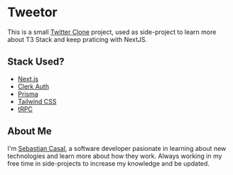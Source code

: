 # Tweetor

This is a small [Twitter Clone](https://tweetor-phi.vercel.app/) project, used as side-project to learn more about T3 Stack and keep praticing with NextJS.

## Stack Used?

- [Next.js](https://nextjs.org)
- [Clerk Auth](https://clerk.com/)
- [Prisma](https://prisma.io)
- [Tailwind CSS](https://tailwindcss.com)
- [tRPC](https://trpc.io)

## About Me

I'm [Sebastian Casal](https://casal.ar/), a software developer pasionate in learning about new technologies and learn more about how they work.
Always working in my free time in side-projects to increase my knowledge and be updated.
